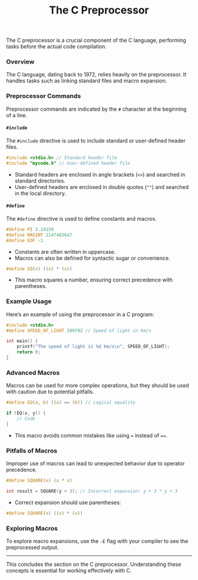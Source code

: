 ﻿---
sidebar_position: 3
title: The C Preprocessor
---

The C preprocessor is a crucial component of the C language, performing tasks before the actual code compilation.

### Overview

The C language, dating back to 1972, relies heavily on the preprocessor. It handles tasks such as linking standard files and macro expansion.

### Preprocessor Commands

Preprocessor commands are indicated by the `#` character at the beginning of a line.

#### `#include`

The `#include` directive is used to include standard or user-defined header files.
```c
#include <stdio.h> // Standard header file
#include "mycode.h" // User-defined header file
```
- Standard headers are enclosed in angle brackets (`<>`) and searched in standard directories.
- User-defined headers are enclosed in double quotes (`""`) and searched in the local directory.

#### `#define`

The `#define` directive is used to define constants and macros.
```c
#define PI 3.14159
#define MAXINT 2147483647
#define EOF -1
```
- Constants are often written in uppercase.
- Macros can also be defined for syntactic sugar or convenience.
```c
#define SQ(x) ((x) * (x))
```
- This macro squares a number, ensuring correct precedence with parentheses.

### Example Usage

Here’s an example of using the preprocessor in a C program:
```c
#include <stdio.h>
#define SPEED_OF_LIGHT 299792 // Speed of light in km/s

int main() {
    printf("The speed of light is %d km/s\n", SPEED_OF_LIGHT);
    return 0;
}
```

### Advanced Macros

Macros can be used for more complex operations, but they should be used with caution due to potential pitfalls.
```c
#define EQ(a, b) ((a) == (b)) // Logical equality

if (EQ(x, y)) {
    // Code
}
```
- This macro avoids common mistakes like using `=` instead of `==`.

### Pitfalls of Macros

Improper use of macros can lead to unexpected behavior due to operator precedence.
```c
#define SQUARE(x) (x * x)

int result = SQUARE(y + 3); // Incorrect expansion: y + 3 * y + 3
```
- Correct expansion should use parentheses:
```c
#define SQUARE(x) ((x) * (x))
```

### Exploring Macros

To explore macro expansions, use the `-E` flag with your compiler to see the preprocessed output.

---

This concludes the section on the C preprocessor. Understanding these concepts is essential for working effectively with C.
